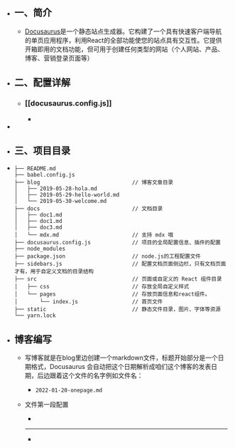 - ## 一、简介
	- [Docusaurus](https://www.docusaurus.cn/docs/installation)是一个静态站点生成器。它构建了一个具有快速客户端导航的单页应用程序，利用React的全部功能使您的站点具有交互性。它提供开箱即用的文档功能，但可用于创建任何类型的网站（个人网站、产品、博客、营销登录页面等）
- ## 二、配置详解
	- ### [[docusaurus.config.js]]
		-
-
- ## 三、项目目录
- ```
  ├── README.md
  ├── babel.config.js
  ├── blog                             // 博客文章目录
  │   ├── 2019-05-28-hola.md
  │   ├── 2019-05-29-hello-world.md
  │   └── 2019-05-30-welcome.md
  ├── docs                             // 文档目录
  │   ├── doc1.md
  │   ├── doc1.md
  │   ├── doc3.md
  │   └── mdx.md                       // 支持 mdx 哦
  ├── docusaurus.config.js             // 项目的全局配置信息、插件的配置
  ├── node_modules
  ├── package.json                     // node.js的工程配置文件
  ├── sidebars.js                      // 配置文档页面侧边栏，只有文档页面才有，用于自定义文档的目录结构
  ├── src                              // 页面或自定义的 React 组件目录
  │   ├── css                          // 存放全局自定义样式
  │   └── pages                        // 存放页面信息和react组件。  
  │       └── index.js                 // 首页文件
  ├── static                           // 静态文件目录，图片、字体等资源
  └── yarn.lock
  
  ```
- ## 博客编写
	- 写博客就是在blog里边创建一个markdown文件，标题开始部分是一个日期格式，Docusaurus 会自动把这个日期解析成咱们这个博客的发表日期，后边跟着这个文件的名字例如文件名：
		- ```
		  2022-01-20-onepage.md
		  ```
	- 文件第一段配置
		- ```
		  ```
		- ---
		-